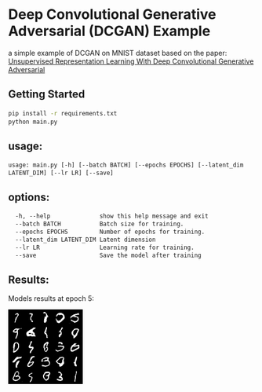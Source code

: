 # Deep Convolutional Generative Adversarial (DCGAN) Example

a simple example of DCGAN on MNIST dataset based on the paper: [Unsupervised Representation Learning With Deep Convolutional Generative Adversarial](https://arxiv.org/pdf/1511.06434.pdf)


## Getting Started

```bash
pip install -r requirements.txt
python main.py
```
## usage:
``` 
usage: main.py [-h] [--batch BATCH] [--epochs EPOCHS] [--latent_dim LATENT_DIM] [--lr LR] [--save]
```
## options:
```  
  -h, --help              show this help message and exit
  --batch BATCH           Batch size for training.
  --epochs EPOCHS         Number of epochs for training.
  --latent_dim LATENT_DIM Latent dimension
  --lr LR                 Learning rate for training.
  --save                  Save the model after training
```

## Results:
Models results at epoch 5:

![Sample Image](images/model_samples.png)



